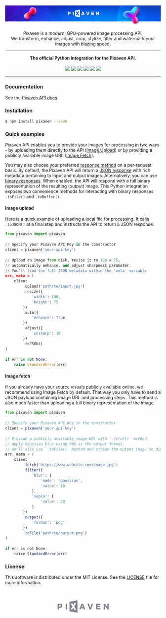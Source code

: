 [![Pixaven](media/readme-header.png "Pixaven: GPU-powered Image Processing Platform")](https://www.pixaven.com)

<p align="center">
Pixaven is a modern, GPU-powered image processing API.<br>We transform, enhance, adjust, crop, stylize, filter and watermark your images with blazing speed.
</p>

---
<p align="center">
<strong>The official Python integration for the Pixaven API.</strong><br>
<br>
<img src="https://img.shields.io/pypi/v/pixaven?style=flat&color=success"/>
<img src="https://img.shields.io/pypi/pyversions/pixaven?style=flat&color=success"/>
<img src="https://img.shields.io/snyk/vulnerabilities/github/pixaven/pixaven-python?style=flat&color=success"/>
<img src="https://img.shields.io/pypi/l/pixaven?style=flat&color=success"/>
<img src="https://img.shields.io/github/issues-raw/pixaven/pixaven-python?style=flat&color=success"/>
<img src="https://img.shields.io/twitter/follow/pixaven?label=Follow%20Us&style=flat&color=success&logo=twitter"/>
</p>

---

### Documentation
See the [Pixaven API docs](https://docs.pixaven.com/).


### Installation
```bash
$ npm install pixaven --save
```

### Quick examples
Pixaven API enables you to provide your images for processing in two ways - by uploading them directly to the API ([Image Upload](https://docs.pixaven.com/requests/image-upload)) or by providing a publicly available image URL ([Image Fetch](https://docs.pixaven.com/requests/image-fetch)).

You may also choose your preferred [response method](https://docs.pixaven.com/introduction#choosing-response-method-and-format) on a per-request basis. By default, the Pixaven API will return a [JSON response](https://docs.pixaven.com/responses/json-response-format) with rich metadata pertaining to input and output images. Alternatively, you can use [binary responses](https://docs.pixaven.com/responses/binary-responses). When enabled, the API will respond with a full binary representation of the resulting (output) image. This Python integration exposes two convenience methods for interacting with binary responses: `.toFile()` and `.toBuffer()`.

#### Image upload
Here is a quick example of uploading a local file for processing. It calls `.toJSON()` at a final step and instructs the API to return a JSON response.

```python
from pixaven import pixaven

// Specify your Pixaven API Key in the constructor
client = pixaven('your-api-key')

// Upload an image from disk, resize it to 100 x 75,
// automatically enhance, and adjust sharpness parameter.
// You'll find the full JSON metadata within the `meta` variable
err, meta = (
    client
        .upload('path/to/input.jpg')
        .resize({
            'width': 100,
            'height': 75
        })
        .auto({
            'enhance': True
        })
        .adjust({
            'unsharp': 10
        })
        .toJSON()
)

if err is not None:
    raise StandardError(err)
```

#### Image fetch
If you already have your source visuals publicly available online, we recommend using Image Fetch by default. That way you only have to send a JSON payload containing image URL and processing steps. This method is also much faster than uploading a full binary representation of the image.

```js
from pixaven import pixaven

// Specify your Pixaven API Key in the constructor
client = pixaven('your-api-key')

// Provide a publicly available image URL with `.fetch()` method,
// apply Gaussian blur using PNG as the output format.
// We'll also use `.toFile()` method and stream the output image to disk
err, meta = (
    client
        .fetch('https://www.website.com/image.jpg')
        .filter({
            'blur': {
                'mode': 'gaussian',
                'value': 10
            },
            'sepia': {
                'value': 20
            }
        })
        .output({
            'format': 'png'
        })
        .toFile('path/to/output.png')
)

if err is not None:
    raise StandardError(err)
```

### License
This software is distributed under the MIT License. See the [LICENSE](LICENSE) file for more information.

<p align="center"><br><br><a href="https://www.pixaven.com"><img src="media/logo-mono-light.png" alt="Pixaven" width="165" height="42"/></a></p>